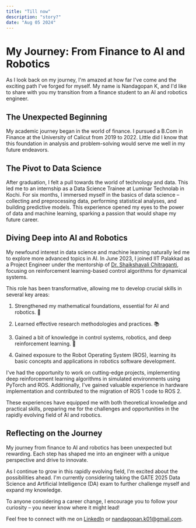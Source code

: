 ```yaml
---
title: "Till now"
description: "story?"
date: "Aug 05 2024"
---
```

# My Journey: From Finance to AI and Robotics

As I look back on my journey, I'm amazed at how far I've come and the exciting path I've forged for myself. My name is Nandagopan K, and I'd like to share with you my transition from a finance student to an AI and robotics engineer.

## The Unexpected Beginning

My academic journey began in the world of finance. I pursued a B.Com in Finance at the University of Calicut from 2019 to 2022. Little did I know that this foundation in analysis and problem-solving would serve me well in my future endeavors.

## The Pivot to Data Science

After graduation, I felt a pull towards the world of technology and data. This led me to an internship as a Data Science Trainee at Luminar Technolab in Kochi. For six months, I immersed myself in the basics of data science – collecting and preprocessing data, performing statistical analyses, and building predictive models. This experience opened my eyes to the power of data and machine learning, sparking a passion that would shape my future career.

## Diving Deep into AI and Robotics

My newfound interest in data science and machine learning naturally led me to explore more advanced topics in AI. In June 2023, I joined IIT Palakkad as a Project Engineer under the mentorship of [Dr. Shaikshavali Chitraganti](https://iitpkd.ac.in/people/shaik), focusing on reinforcement learning-based control algorithms for dynamical systems.

This role has been transformative, allowing me to develop crucial skills in several key areas:

1. Strengthened my mathematical foundations, essential for AI and robotics. 🧮

2. Learned effective research methodologies and practices. 📚

3. Gained a bit of knowledge in control systems, robotics, and deep reinforcement learning. 🤖

4. Gained exposure to the Robot Operating System (ROS), learning its basic concepts and applications in robotics software development.

I've had the opportunity to work on cutting-edge projects, implementing deep reinforcement learning algorithms in simulated environments using PyTorch and ROS. Additionally, I've gained valuable experience in hardware implementation and contributed to the migration of ROS 1 code to ROS 2.

These experiences have equipped me with both theoretical knowledge and practical skills, preparing me for the challenges and opportunities in the rapidly evolving field of AI and robotics.

## Reflecting on the Journey

My journey from finance to AI and robotics has been unexpected but rewarding. Each step has shaped me into an engineer with a unique perspective and drive to innovate.

As I continue to grow in this rapidly evolving field, I'm excited about the possibilities ahead. I'm currently considering taking the GATE 2025 Data Science and Artificial Intelligence (DA) exam to further challenge myself and expand my knowledge.

To anyone considering a career change, I encourage you to follow your curiosity – you never know where it might lead!

Feel free to connect with me on [LinkedIn](https://www.linkedin.com/in/nandagopan-kalathil/) or <nandagopan.k01@gmail.com>. 
